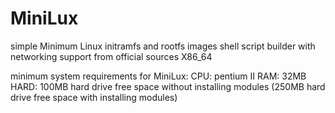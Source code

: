 # MiniLux
simple Minimum Linux initramfs and rootfs images shell script builder with networking support from official sources X86_64

minimum system requirements for MiniLux:
CPU: pentium II
RAM: 32MB
HARD: 100MB hard drive free space without installing modules
(250MB hard drive free space with installing modules)
